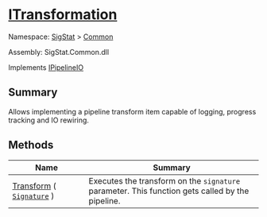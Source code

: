 # [ITransformation](./ITransformation.md)

Namespace: [SigStat](./) > [Common](./README.md)

Assembly: SigStat.Common.dll

Implements [IPipelineIO](./Pipeline/IPipelineIO.md)

## Summary
Allows implementing a pipeline transform item capable of logging, progress tracking and IO rewiring.

## Methods

| Name<div><a href="#"><img width=225></a></div> | Summary<div><a href="#"><img width=525></a></div> | 
| --- | --- | 
| [Transform](./Methods/ITransformation--Transform.md) ( [`Signature`](./Signature.md) ) | Executes the transform on the `signature` parameter.  This function gets called by the pipeline. | 


